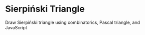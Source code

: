 # Sierpiński Triangle
Draw Sierpiński triangle using combinatorics, Pascal triangle, and JavaScript
